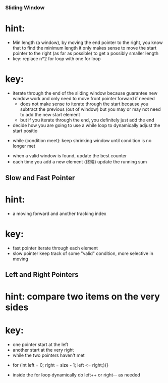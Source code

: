 ### Sliding Window

# hint:
+ Min length (a window), by moving the end pointer to the right, you know that to find the minimum length it only makes sense to move the start pointer to the right (as far as possible) to get a possibly smaller length
+ key: replace n*2 for loop with one for loop
# key: 
+ iterate through the end of the sliding window because guarantee new window work and only need to move front pointer forward if needed
  + does not make sense to iterate through the start because you subtract the previous (out of window) but you may or may not need to add the new
start element
  - but if you iterate through the end, you definitely just add the end
+ decide how you are going to use a while loop to dynamically adjust the start positio
- while (condition meet): keep shrinking window until condition is no longer met
+ when a valid window is found, update the best counter
+ each time you add a new element (终端) update the running sum


## Slow and Fast Pointer
# hint:
* a moving forward and another tracking index
# key:
+ fast pointer iterate through each element
+ slow pointer keep track of some "valid" condition, more selective in moving
  

## Left and Right Pointers
# hint: compare two items on the very sides
# key:
+ one pointer start at the left
+ another start at the very right
+ while the two pointers haven't met 
- for (int left = 0; right = size - 1; left <= right;){}
+ inside the for loop dynamically do left++ or right-- as needed
 